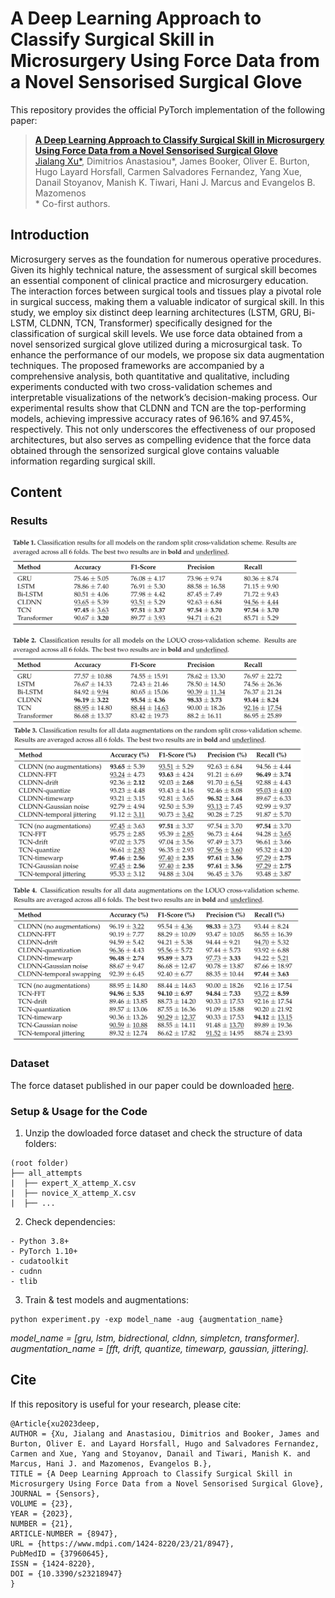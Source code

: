 # A Deep Learning Approach to Classify Surgical Skill in Microsurgery Using Force Data from a Novel Sensorised Surgical Glove
This repository provides the official PyTorch implementation of the following paper:
> [**A Deep Learning Approach to Classify Surgical Skill in Microsurgery Using Force Data from a Novel Sensorised Surgical Glove**](https://doi.org/10.3390/s23218947)<br>
> [Jialang Xu*](https://www.researchgate.net/profile/Jialang-Xu), Dimitrios Anastasiou*, James Booker, Oliver E. Burton, Hugo Layard Horsfall, Carmen Salvadores Fernandez, Yang Xue, Danail Stoyanov, Manish K. Tiwari, Hani J. Marcus and Evangelos B. Mazomenos<br>
\* Co-first authors.

## Introduction
Microsurgery serves as the foundation for numerous operative procedures. Given its highly technical nature, the assessment of surgical skill becomes an essential component of clinical practice and microsurgery education. The interaction forces between surgical tools and tissues play a pivotal role in surgical success, making them a valuable indicator of surgical skill. In this study, we employ six distinct deep learning architectures (LSTM, GRU, Bi-LSTM, CLDNN, TCN, Transformer) specifically designed for the classification of surgical skill levels. We use force data obtained from a novel sensorized surgical glove utilized during a microsurgical task. To enhance the performance of our models, we propose six data augmentation techniques. The proposed frameworks are accompanied by a comprehensive analysis, both quantitative and qualitative, including experiments conducted with two cross-validation schemes and interpretable visualizations of the network’s decision-making process. Our experimental results show that CLDNN and TCN are the top-performing models, achieving impressive accuracy rates of 96.16% and 97.45%, respectively. This not only underscores the effectiveness of our proposed architectures, but also serves as compelling evidence that the force data obtained through the sensorized surgical glove contains valuable information regarding surgical skill.

## Content
### Results
<img src="https://github.com/wzjialang/Force_data_code/blob/main/figure/Result1-2.png" height="300">
<img src="https://github.com/wzjialang/Force_data_code/blob/main/figure/Result3.png" height="250">
<img src="https://github.com/wzjialang/Force_data_code/blob/main/figure/Result4.png" height="250">


### Dataset
The force dataset published in our paper could be downloaded [here](https://doi.org/10.5522/04/24476641).

### Setup & Usage for the Code
1. Unzip the dowloaded force dataset and check the structure of data folders:
```
(root folder)
├── all_attempts
|  ├── expert_X_attemp_X.csv
|  ├── novice_X_attemp_X.csv
|  ├── ...
```

2. Check dependencies:
```
- Python 3.8+
- PyTorch 1.10+
- cudatoolkit
- cudnn
- tlib
```

3. Train & test models and augmentations:
```
python experiment.py -exp model_name -aug {augmentation_name}
```
*model_name = [gru, lstm, bidrectional, cldnn, simpletcn, transformer].<br>*
*augmentation_name = [fft, drift, quantize, timewarp, gaussian, jittering].<br>*

## Cite
If this repository is useful for your research, please cite:
```
@Article{xu2023deep,
AUTHOR = {Xu, Jialang and Anastasiou, Dimitrios and Booker, James and Burton, Oliver E. and Layard Horsfall, Hugo and Salvadores Fernandez, Carmen and Xue, Yang and Stoyanov, Danail and Tiwari, Manish K. and Marcus, Hani J. and Mazomenos, Evangelos B.},
TITLE = {A Deep Learning Approach to Classify Surgical Skill in Microsurgery Using Force Data from a Novel Sensorised Surgical Glove},
JOURNAL = {Sensors},
VOLUME = {23},
YEAR = {2023},
NUMBER = {21},
ARTICLE-NUMBER = {8947},
URL = {https://www.mdpi.com/1424-8220/23/21/8947},
PubMedID = {37960645},
ISSN = {1424-8220},
DOI = {10.3390/s23218947}
}
```
